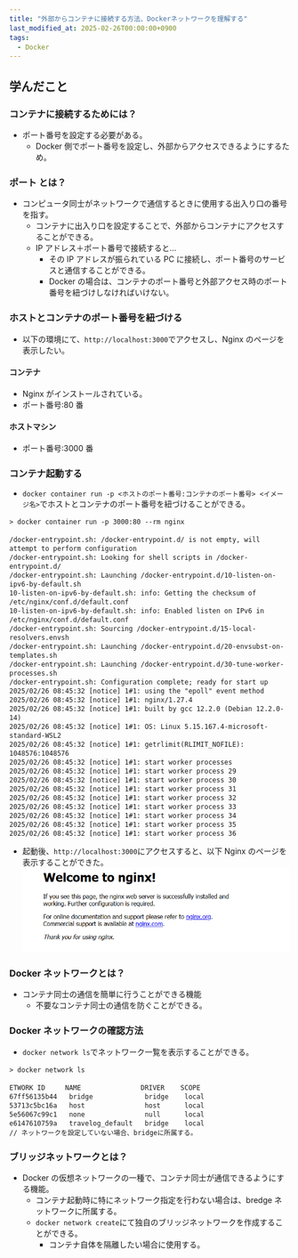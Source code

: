 ```yaml
---
title: "外部からコンテナに接続する方法、Dockerネットワークを理解する"
last_modified_at: 2025-02-26T00:00:00+0900
tags:
  - Docker
---
```


## 学んだこと

### コンテナに接続するためには？

- ポート番号を設定する必要がある。
  - Docker 側でポート番号を設定し、外部からアクセスできるようにするため。

### ポート とは？

- コンピュータ同士がネットワークで通信するときに使用する出入り口の番号を指す。
  - コンテナに出入り口を設定することで、外部からコンテナにアクセスすることができる。
  - IP アドレス＋ポート番号で接続すると…
    - その IP アドレスが振られている PC に接続し、ポート番号のサービスと通信することができる。
    - Docker の場合は、コンテナのポート番号と外部アクセス時のポート番号を紐づけしなければいけない。

### ホストとコンテナのポート番号を紐づける

- 以下の環境にて、`http://localhost:3000`でアクセスし、Nginx のページを表示したい。

#### コンテナ

- Nginx がインストールされている。
- ポート番号:80 番

#### ホストマシン

- ポート番号:3000 番

### コンテナ起動する

- `docker container run -p <ホストのポート番号:コンテナのポート番号> <イメージ名>`でホストとコンテナのポート番号を紐づけることができる。

```
> docker container run -p 3000:80 --rm nginx

/docker-entrypoint.sh: /docker-entrypoint.d/ is not empty, will attempt to perform configuration
/docker-entrypoint.sh: Looking for shell scripts in /docker-entrypoint.d/
/docker-entrypoint.sh: Launching /docker-entrypoint.d/10-listen-on-ipv6-by-default.sh
10-listen-on-ipv6-by-default.sh: info: Getting the checksum of /etc/nginx/conf.d/default.conf
10-listen-on-ipv6-by-default.sh: info: Enabled listen on IPv6 in /etc/nginx/conf.d/default.conf
/docker-entrypoint.sh: Sourcing /docker-entrypoint.d/15-local-resolvers.envsh
/docker-entrypoint.sh: Launching /docker-entrypoint.d/20-envsubst-on-templates.sh
/docker-entrypoint.sh: Launching /docker-entrypoint.d/30-tune-worker-processes.sh
/docker-entrypoint.sh: Configuration complete; ready for start up
2025/02/26 08:45:32 [notice] 1#1: using the "epoll" event method
2025/02/26 08:45:32 [notice] 1#1: nginx/1.27.4
2025/02/26 08:45:32 [notice] 1#1: built by gcc 12.2.0 (Debian 12.2.0-14)
2025/02/26 08:45:32 [notice] 1#1: OS: Linux 5.15.167.4-microsoft-standard-WSL2
2025/02/26 08:45:32 [notice] 1#1: getrlimit(RLIMIT_NOFILE): 1048576:1048576
2025/02/26 08:45:32 [notice] 1#1: start worker processes
2025/02/26 08:45:32 [notice] 1#1: start worker process 29
2025/02/26 08:45:32 [notice] 1#1: start worker process 30
2025/02/26 08:45:32 [notice] 1#1: start worker process 31
2025/02/26 08:45:32 [notice] 1#1: start worker process 32
2025/02/26 08:45:32 [notice] 1#1: start worker process 33
2025/02/26 08:45:32 [notice] 1#1: start worker process 34
2025/02/26 08:45:32 [notice] 1#1: start worker process 35
2025/02/26 08:45:32 [notice] 1#1: start worker process 36
```

- 起動後、`http://localhost:3000`にアクセスすると、以下 Nginx のページを表示することができた。
  ![alt text](../assets/images/welcome_nginx.png)

### Docker ネットワークとは？

- コンテナ同士の通信を簡単に行うことができる機能
  - 不要なコンテナ同士の通信を防ぐことができる。

### Docker ネットワークの確認方法

- `docker network ls`でネットワーク一覧を表示することができる。

```
> docker network ls

ETWORK ID     NAME               DRIVER    SCOPE
67ff56135b44   bridge             bridge    local
53713c5bc16a   host               host      local
5e56067c99c1   none               null      local
e6147610759a   travelog_default   bridge    local
// ネットワークを設定していない場合、bridgeに所属する。
```

### ブリッジネットワークとは？

- Docker の仮想ネットワークの一種で、コンテナ同士が通信できるようにする機能。
  - コンテナ起動時に特にネットワーク指定を行わない場合は、bredge ネットワークに所属する。
  - `docker network create`にて独自のブリッジネットワークを作成することができる。
    - コンテナ自体を隔離したい場合に使用する。
